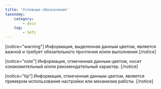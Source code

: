 ```yaml
---
title: 'Условные обозначения'
taxonomy:
    category:
        - docs
    tag:
        - 54fz
---
```


[notice="warning"]
Информация, выделенная данным цветом, является важной и требует обязательного прочтения и/или выполнения
[/notice]

[notice="note"]
Информация, отмеченная данным цветом, носит ознакомительный и/или рекомендательный характер.
[/notice]

[notice="tip"]
Информация, отмеченная данным цветом, является примером использования настройки или механизма работы.
[/notice]

